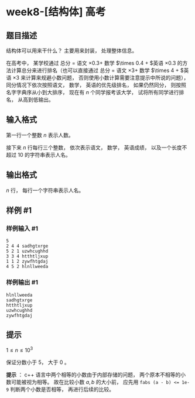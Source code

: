 # week8-[结构体] 高考

## 题目描述

结构体可以用来干什么？ 主要用来封装， 处理整体信息。

在高考中， 某学校通过 总分 = 语文 $\times 0.3 +$ 数学 $\times 0.4 + $英语 $\times 0.3$ 的方法计算总分来进行排名（也可以直接通过 总分 = 语文 $\times 3 +$ 数学 $\times 4 + $英语 $\times 3$ 来计算来规避小数问题， 否则使用小数计算需要注意提示中所说的问题）， 同分情况下依次按照语文， 数学， 英语的优先级排名， 如果仍然同分， 则按照名字字典序从小到大排序， 现在有 $n$ 个同学报考该大学， 试将所有同学进行排名， 从高到低输出。

## 输入格式

第一行一个整数 $n$ 表示人数。

接下来 $n$ 行每行三个整数， 依次表示语文， 数学， 英语成绩， 以及一个长度不超过 $10$ 的字符串表示人名。

## 输出格式

$n$ 行， 每行一个字符串表示人名。

## 样例 #1

### 样例输入 #1

```
5
2 4 4 sadhgtxrge
5 2 1 uzwhcughhd
3 3 4 htthtljxup
1 1 2 zywfhtgdaj
4 5 2 hlnllweeda
```

### 样例输出 #1

```
hlnllweeda
sadhgtxrge
htthtljxup
uzwhcughhd
zywfhtgdaj
```

## 提示

$1 \leq n \leq 10^3$ 

保证分数小于 $5$， 大于 $0$ 。

**提示** ： c++ 语言中两个相等的小数由于内部存储的问题， 两个原本不相等的小数可能被视为相等。 故在比较小数 $a, b$ 的大小前， 应先用 `` fabs (a - b) <= 1e-9 `` 判断两个小数是否相等， 再进行后续的比较。